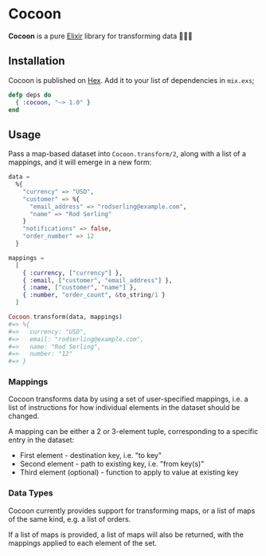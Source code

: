 # Cocoon

**Cocoon** is a pure [Elixir](http://elixir-lang.org/) library for transforming data 🐛✨🦋

## Installation

Cocoon is published on [Hex](https://hex.pm/packages/cocoon).
Add it to your list of dependencies in `mix.exs`;

```elixir
defp deps do
  { :cocoon, "~> 1.0" }
end
```

## Usage

Pass a map-based dataset into `Cocoon.transform/2`, along with a list of a
mappings, and it will emerge in a new form:

```elixir
data =
  %{
    "currency" => "USD",
    "customer" => %{
      "email_address" => "rodserling@example.com",
      "name" => "Rod Serling"
    }
    "notifications" => false,
    "order_number" => 12
  }

mappings =
  [
    { :currency, ["currency"] },
    { :email, ["customer", "email_address"] },
    { :name, ["customer", "name"] },
    { :number, "order_count", &to_string/1 }
  ]

Cocoon.transform(data, mappings)
#=> %{
#=>   currency: "USD",
#=>   email: "rodserling@example.com",
#=>   name: "Rod Serling",
#=>   number: "12"
#=> }
```

### Mappings

Cocoon transforms data by using a set of user-specified mappings, i.e. a list
of instructions for how individual elements in the dataset should be changed.

A mapping can be either a 2 or 3-element tuple, corresponding to a specific
entry in the dataset:

* First element - destination key, i.e. "to key"
* Second element - path to existing key, i.e. "from key(s)"
* Third element (optional) - function to apply to value at existing key

### Data Types

Cocoon currently provides support for transforming maps, or a list of maps of
the same kind, e.g. a list of orders.

If a list of maps is provided, a list of maps will also be returned, with the mappings applied to each element of the set.
